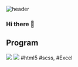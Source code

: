 ![header](https://capsule-render.vercel.app/api?type=slice&color=auto&height=200&section=header&text=capsule%20render&fontSize=50)

### Hi there 👋

## Program
<img src="https://img.shields.io/badge/figma-F24E1E?style=flat&logo=figma&logoColor=white"/> <img src="https://img.shields.io/badge/javascript-F7DF1E?style=flat&logo=javascript&logoColor=white"/> #html5 #scss, #Excel 
<!--
**Yeeanjj/Yeeanjj** is a ✨ _special_ ✨ repository because its `README.md` (this file) appears on your GitHub profile.

Here are some ideas to get you started:

- 🔭 I’m currently working on ...
- 🌱 I’m currently learning ...
- 👯 I’m looking to collaborate on ...
- 🤔 I’m looking for help with ...
- 💬 Ask me about ...
- 📫 How to reach me: ...
- 😄 Pronouns: ...
- ⚡ Fun fact: ...
-->
